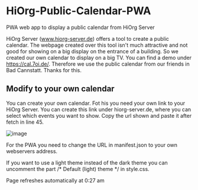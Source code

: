 # HiOrg-Public-Calendar-PWA
PWA web app to display a public calendar from HiOrg Server

HiOrg Server (www.hiorg-server.de) offers a tool to create a public calendar. The webpage created over this tool isn't much attractive and not good for showing on a big display on the entrance of a building. So we created our own calendar to display on a big TV. You can find a demo under https://cal.7oi.de/. Therefore we use the public calendar from our friends in Bad Cannstatt. Thanks for this.

## Modify to your own calendar
You can create your own calendar. Fot his you need your own link to your HiOrg Server. You can create this link under hiorg-server.de, where you can select which events you want to show. Copy the url shown and paste it after fetch in line 45.

![image](https://github.com/gehwissenlos/HiOrg-Public-Calendar-PWA/assets/6155210/ae70140b-30aa-4642-9382-fd8e6a005eb1)

For the PWA you need to change the URL in manifest.json to your own webservers address.

If you want to use a light theme instead of the dark theme you can uncomment the part /* Default (light) theme */ in style.css.

Page refreshes automatically at 0:27 am
